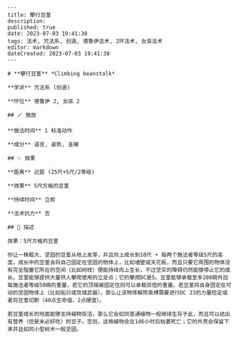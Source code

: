 
    ---
    title: 攀行豆茎
    description: 
    published: true
    date: 2023-07-03 19:41:38
    tags: 法术, 咒法系, 创造, 德鲁伊法术, 2环法术, 女巫法术
    editor: markdown
    dateCreated: 2023-07-03 19:41:38
    ---

    # **攀行豆茎** *Climbing beanstalk*

    **学派** 咒法系 (创造) 

    **环位** 德鲁伊 2, 女巫 2

    ## 🪄 施放

    **施法时间** 1 标准动作

    **成分** 语言, 姿势, 圣徽

    ## ✨ 效果  

    **距离** 近距 (25尺+5尺/2等级) 

    **效果** 5尺方格的豆茎 

    **持续时间** 立即 

    **法术抗力** 否

    ## 📖 描述

    效果：5尺方格的豆茎

    你让一株粗大、坚固的豆茎从地上发芽，并且向上成长到10尺 + 每两个施法者等级5尺的高度。成长中的豆茎会将自己固定在坚固的物体上，比如墙壁或天花板，而且只要它周围的物体没有完全阻塞它所在的空间（比如树枝）便能持续向上生长，不过坚实的障碍仍然能够停止它的成长。豆茎能够提供大量供人攀爬使用的立足点；它的攀爬DC是5。豆茎能够承载至多200磅外加每施法者等级50磅的重量，若它的顶端被固定住则可以承载双倍的重量。若豆茎将自身固定在可动的坚固物体上（比如船只或攻城武器），那么让该物体解除束缚需要进行DC 23的力量检定或者将豆茎切断（40点生命值，2点硬度）。

    若豆茎成长的地面能够支持植物存活，那么它会如同普通植物一般继续生存于此，而且可以结出有营养（但是未必好吃）的豆子。否则，这株植物会在1d6小时后枯萎死亡；它的外壳会保留下来并且如同小型树木一般坚固。
    